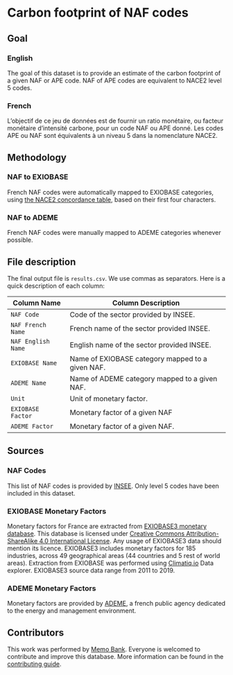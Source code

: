 # Carbon footprint of NAF codes

## Goal

### English

The goal of this dataset is to provide an estimate of the carbon footprint of a given NAF or APE code. NAF of APE codes are equivalent to NACE2 level 5 codes.

### French

L’objectif de ce jeu de données est de fournir un ratio monétaire, ou facteur monétaire d’intensité carbone, pour un code NAF ou APE donné. Les codes APE ou NAF sont équivalents à un niveau 5 dans la nomenclature NACE2.

## Methodology

### NAF to EXIOBASE

French NAF codes were automatically mapped to EXIOBASE categories, using [the NACE2 concordance table](https://ntnu.app.box.com/v/EXIOBASEconcordances/file/682195219009), based on their first four characters.

### NAF to ADEME

French NAF codes were manually mapped to ADEME categories whenever possible.

## File description

The final output file is `results.csv`. We use commas as separators. Here is a quick description of each column:

| Column Name        | Column Description                               |
|--------------------|--------------------------------------------------|
| `NAF Code`         | Code of the sector provided by INSEE.            |
| `NAF French Name`  | French name of the sector provided INSEE.        |
| `NAF English Name` | English name of the sector provided INSEE.       |
| `EXIOBASE Name`    | Name of EXIOBASE category mapped to a given NAF. |
| `ADEME Name`       | Name of ADEME category mapped to a given NAF.    |
| `Unit`             | Unit of monetary factor.                         |
| `EXIOBASE Factor`  | Monetary factor of a given NAF                   |
| `ADEME Factor`     | Monetary factor of a given NAF.                  |

## Sources

### NAF Codes

This list of NAF codes is provided by [INSEE](https://www.insee.fr/fr/information/2120875). Only level 5 codes have been included in this dataset.

### EXIOBASE Monetary Factors

Monetary factors for France are extracted from [EXIOBASE3 monetary database](https://www.exiobase.eu/index.php/data-download/exiobase3hyb). This database is licensed under [Creative Commons Attribution-ShareAlike 4.0 International License](https://creativecommons.org/licenses/by-sa/4.0/). Any usage of EXIOBASE3 data should mention its licence. EXIOBASE3 includes monetary factors for 185 industries, across 49 geographical areas (44 countries and 5 rest of world areas). Extraction from EXIOBASE was performed using [Climatiq.io](https://www.climatiq.io/explorer?source=EXIOBASE&year=2021) Data explorer. EXIOBASE3 source data range from 2011 to 2019.

### ADEME Monetary Factors

Monetary factors are provided by [ADEME](https://bilans-ges.ademe.fr/documentation/UPLOAD_DOC_EN/index.htm?ratio-monetaires.htm), a french public agency dedicated to the energy and management environment.

## Contributors

This work was performed by [Memo Bank](https://memo.bank/). Everyone is welcomed to contribute and improve this database. More information can be found in the [contributing guide](../CONTRIBUTING.md).
